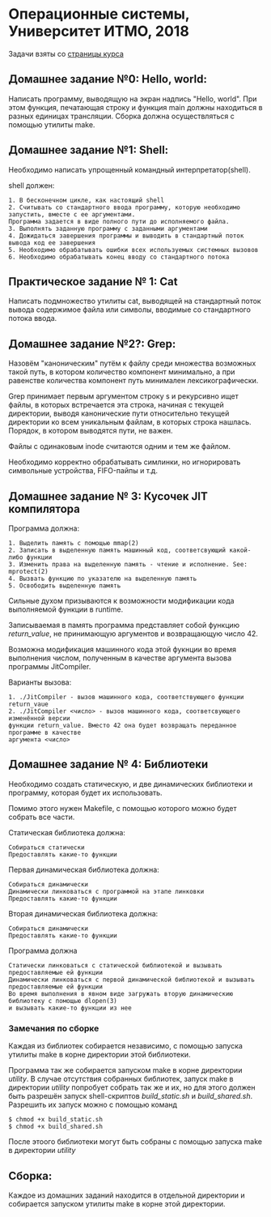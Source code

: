 # Операционные системы, Университет ИТМО, 2018

Задачи взяты со [страницы курса](http://neerc.ifmo.ru/~os/hw.html)

## Домашнее задание №0: Hello, world:

Написать программу, выводящую на экран надпись "Hello, world". При этом функция, печатающая строку и функция main должны
находиться в разных единицах трансляции. Сборка должна осуществляться с помощью утилиты make.

## Домашнее задание №1: Shell:

Необходимо написать упрощенный командный интерпретатор(shell).

shell должен:

    1. В бесконечном цикле, как настоящий shell
    2. Считывать со стандартного ввода программу, которую необходимо запустить, вместе с ее аргументами. 
    Программа задается в виде полного пути до исполняемого файла.
    3. Выполнять заданную программу с заданными аргументами
    4. Дожидаться завершения программы и выводить в стандартный поток вывода код ее завершения
    5. Необходимо обрабатывать ошибки всех используемых системных вызовов
    6. Необходимо обрабатывать конец вводу со стандартного потока

## Практическое задание № 1: Cat

Написать подмножество утилиты cat, выводящей на стандартный поток вывода содержимое файла или символы, вводимые со стандартного потока ввода.

## Домашнее задание №2?: Grep:

Назовём "каноническим" путём к файлу среди множества возможных такой путь, в котором количество компонент минимально, а при равенстве количества компонент путь минимален лексикографически.

Grep принимает первым аргументом строку s и рекурсивно ищет файлы, в которых встречается эта строка, начиная с текущей директории, выводя канонические пути относительно текущей директории ко всем уникальным файлам, в которых строка нашлась. Порядок, в котором выводятся пути, не важен.

Файлы с одинаковым inode считаются одним и тем же файлом.

Необходимо корректно обрабатывать симлинки, но игнорировать символьные устройства, FIFO-пайпы и т.д.

## Домашнее задание № 3: Кусочек JIT компилятора

Программа должна:

    1. Выделить память с помощью mmap(2)
    2. Записать в выделенную память машинный код, соответсвующий какой-либо функции
    3. Изменить права на выделенную память - чтение и исполнение. See: mprotect(2)
    4. Вызвать функцию по указателю на выделенную память
    5. Освободить выделенную память
    
Сильные духом призываются к возможности модификации кода выполняемой функции в runtime.

Записываемая в память программа представляет собой функцию *return_value*, не принимающую аргументов и возвращающую число 42.

Возможна модификация машинного кода этой фукнции во время выполнения числом, полученным в качестве аргумента вызова программы JitCompiler.

Варианты вызова:

    1. ./JitCompiler - вызов машинного кода, соответствующего функции return_vaue
    2. ./JitCompiler <число> - вызов машинного кода, соответсвующего изменённой версии 
    функции return_value. Вместо 42 она будет возвращать переданное программе в качестве 
    аргумента <число>

## Домашнее задание № 4: Библиотеки
Необходимо создать статическую, и две динамических библиотеки и программу, которая будет их использовать.

Помимо этого нужен Makefile, с помощью которого можно будет собрать все части.

Статическая библиотека должна:

    Собираться статически
    Предоставлять какие-то функции

Первая динамическая библиотека должна:

    Собираться динамически
    Динамически линковаться с программой на этапе линковки
    Предоставлять какие-то функции

Вторая динамическая библиотека должна:

    Собираться динамически
    Предоставлять какие-то функции

Программа должна

    Статически линковаться с статической библиотекой и вызывать предоставляемые ей функции
    Динамически линковаться с первой динамической библиотекой и вызывать предоставляемые ей функции
    Во время выполнения в явном виде загружать вторую динамическию библиотеку с помощью dlopen(3) 
    и вызывать какие-то функции из нее

### Замечания по сборке
Каждая из библиотек собирается независимо, с помощью запуска утилиты make в корне директории этой библиотеки.

Программа так же собирается запуском make в корне директории *utility*. В случае отсутствия собранных библиотек, запуск make в директории *utility* попробует собрать так же и их, но для этого должен быть разрешён запуск shell-скриптов *build_static.sh* и *build_shared.sh*. Разрешить их запуск можно с помощью команд

    $ chmod +x build_static.sh
    $ chmod +x build_shared.sh

После этоого библиотеки могут быть собраны с помощью запуска make в директории *utility*

## Сборка:

Каждое из домашних заданий находится в отдельной директории и собирается запуском утилиты make в корне этой директории.
